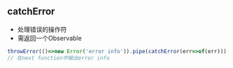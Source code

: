 ## catchError
- 处理错误的操作符
- 需返回一个Observable
```js
throwError(()=>new Error('error info')).pipe(catchError(err=>of(err))).subscribe(data=>console.log(data),err=>console.error(err));
// 在next function中输出error info
```